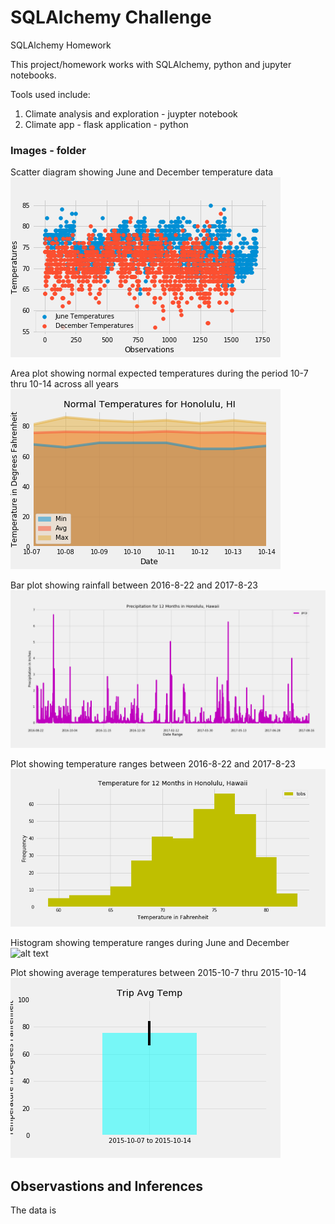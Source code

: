 # SQLAlchemy Challenge
SQLAlchemy Homework

This project/homework works with SQLAlchemy, python and jupyter notebooks.

Tools used include:

1. Climate analysis and exploration - juypter notebook
2. Climate app - flask application - python

### Images - folder

Scatter diagram showing June and December temperature data
![alt text](https://github.com/RADettmer/sqlalchemy_challenge/blob/master/Images/plot_jundectempscat.png)
	
Area plot showing normal expected temperatures during the period 10-7 thru 10-14 across all years
![alt text](https://github.com/RADettmer/sqlalchemy_challenge/blob/master/Images/plot_normals.png)
	
Bar plot showing rainfall between 2016-8-22 and 2017-8-23
![alt text](https://github.com/RADettmer/sqlalchemy_challenge/blob/master/Images/plot_precp12mo.png)
	
Plot showing temperature ranges between 2016-8-22 and 2017-8-23
![alt text](https://github.com/RADettmer/sqlalchemy_challenge/blob/master/Images/plot_temp12mo.png)

Histogram showing temperature ranges during June and December
![alt text](https://github.com/RADettmer/sqlalchemy_challenge/blob/master/Images/plot_precp12mohist.png)

Plot showing average temperatures between 2015-10-7 thru 2015-10-14
![alt text](https://github.com/RADettmer/sqlalchemy_challenge/blob/master/Images/plot_tripavgtemp.png)

## Observastions and Inferences

The data is
